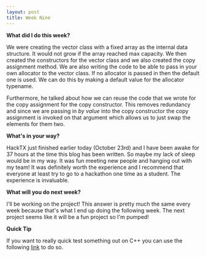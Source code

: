 ```yaml
---
layout: post
title: Week Nine
---
```


**What did I do this week?**

We were creating the vector class with a fixed array as the internal data structure. It would not grow if the array reached max capacity. We then created the constructors for the vector class and we also created the copy assignment method. We are also writing the code to be able to pass in your own allocator to the vector class. If no allocator is passed in then the default one is used. We can do this by making a default value for the allocator typename.

Furthermore, he talked about how we can reuse the code that we wrote for the copy assignment for the copy constructor. This removes redundancy and since we are passing in _by value_ into the copy constructor the copy assignment is invoked on that argument which allows us to just swap the elements for them two.

**What's in your way?**

 HackTX just finished earlier today (October 23rd) and I have been awake for 37 hours at the time this blog has been written. So maybe my lack of sleep would be in my way. It was fun meeting new people and hanging out with my team! It was definitely worth the experience and I recommend that everyone at least try to go to a hackathon one time as a student. The experience is invaluable.

**What will you do next week?**

I'll be working on the project! This answer is pretty much the same every week because that's what I end up doing the following week. The next project seems like it will be a fun project so I'm pumped!

**Quick Tip**

If you want to really quick test something out on C++ you can use the following [link](http://cpp.sh/) to do so.